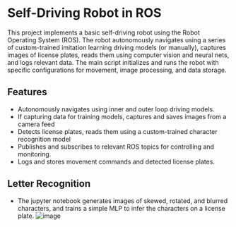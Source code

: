 # Self-Driving Robot in ROS

This project implements a basic self-driving robot using the Robot Operating System (ROS). The robot autonomously navigates using a series of custom-trained imitation learning driving models (or manually), captures images of license plates, reads them using computer vision and neural nets, and logs relevant data. The main script initializes and runs the robot with specific configurations for movement, image processing, and data storage.

## Features
- Autonomously navigates using inner and outer loop driving models.
- If capturing data for training models, captures and saves images from a camera feed
- Detects license plates, reads them using a custom-trained character recognition model
- Publishes and subscribes to relevant ROS topics for controlling and monitoring.
- Logs and stores movement commands and detected license plates.

## Letter Recognition
- The jupyter notebook generates images of skewed, rotated, and blurred characters, and trains a simple MLP to infer the characters on a license plate.
![image](https://github.com/user-attachments/assets/e59e37cc-a12f-42e7-9982-a30ef38f2ddc)
